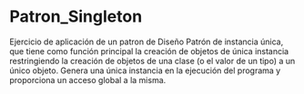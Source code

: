 # Patron_Singleton
Ejercicio de aplicación de un patron de Diseño
Patrón de instancia única, que tiene como función principal la creación de objetos de única instancia restringiendo la creación de objetos de una clase (o el valor de un tipo) a un único objeto. Genera una única instancia en la ejecución del programa y proporciona un acceso global a la misma.
